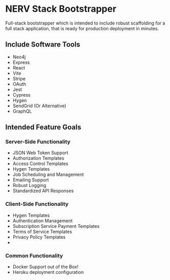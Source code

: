 # NERV Stack Bootstrapper
Full-stack bootstrapper which is intended to include robust scaffolding for a full stack application, that is ready for production deployment in minutes. 


## Include Software Tools
* Neo4j
* Express
* React
* Vite
* Stripe
* OAuth
* Jest
* Cypress
* Hygen
* SendGrid (Or Alternative)
* GraphQL

## Intended Feature Goals

### Server-Side Functionality
* JSON Web Token Support
* Authorization Templates
* Access Control Templates
* Hygen Templates
* Job Scheduling and Management
* Emailing Support
* Robust Logging
* Standardized API Responses

### Client-Side Functionality
* Hygen Templates
* Authentication Management
* Subscription Service Payment Templates
* Terms of Service Templates
* Privacy Policy Templates
* 


### Common Functionality
* Docker Support out of the Box!
* Heroku deployment configuration
